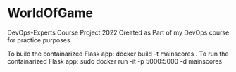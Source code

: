 # WorldOfGame
DevOps-Experts Course Project 2022
Created as Part of my DevOps course for practice purposes.

To build the containarized Flask app:
docker build -t mainscores .
To run the containarized Flask app:
sudo docker run -it -p 5000:5000 -d mainscores
